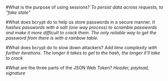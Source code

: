 #What is the purpose of using sessions? _To persist data across requests, to "fake state"_

#What does bcrypt do to help us store passwords in a secure manner. _It hashes passwords with a salt (one way process) to scramble passwords and make it more difficult to crack them. The only reliable way to get the password from there is with a rainbow table._

#What does bcrypt do to slow down attackers? _Add time complexity with further iterations. The longer it takes to get to the hash, the longer it'll take to crack_

#What are the three parts of the JSON Web Token? _Header, payload, signature_
